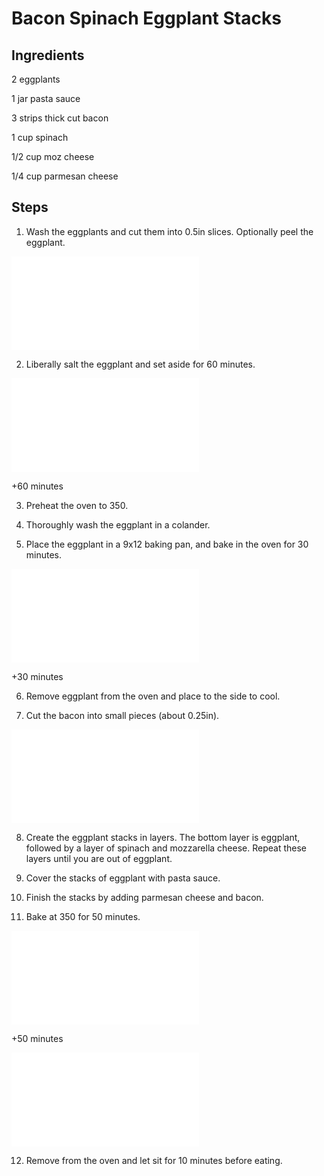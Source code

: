Bacon Spinach Eggplant Stacks
=============================

## Ingredients

2 eggplants

1 jar pasta sauce

3 strips thick cut bacon

1 cup spinach

1/2 cup moz cheese

1/4 cup parmesan cheese


## Steps

1. Wash the eggplants and cut them into 0.5in slices. Optionally peel the
eggplant.

![](img/bacon_spinach_eggplant_01.img)

2. Liberally salt the eggplant and set aside for 60 minutes.

![](img/bacon_spinach_eggplant_02.img)

+60 minutes

3. Preheat the oven to 350.

4. Thoroughly wash the eggplant in a colander.

5. Place the eggplant in a 9x12 baking pan, and bake in the oven for 30
minutes.

![](img/bacon_spinach_eggplant_03.img)

+30 minutes

6. Remove eggplant from the oven and place to the side to cool.

7. Cut the bacon into small pieces (about 0.25in).

![](img/bacon_spinach_eggplant_04.img)

8. Create the eggplant stacks in layers. The bottom layer is eggplant,
followed by a layer of spinach and mozzarella cheese. Repeat these layers
until you are out of eggplant.

9. Cover the stacks of eggplant with pasta sauce.

10. Finish the stacks by adding parmesan cheese and bacon.

11. Bake at 350 for 50 minutes.

![](img/bacon_spinach_eggplant_05.img)

+50 minutes

![](img/bacon_spinach_eggplant_06.img)

12. Remove from the oven and let sit for 10 minutes before eating.
